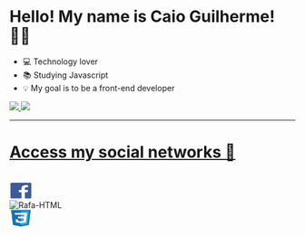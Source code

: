 # Hello! My name is Caio Guilherme! 👊🏼
- 💻 Technology lover
- 📚 Studying Javascript
- 💡 My goal is to be a front-end developer

<div>
  <a href="https://github.com/agmcaio">
  <img height="180em" src="https://github-readme-stats.vercel.app/api?username=agmcaio&show_icons=true&theme=radical&include_all_commits=true&count_private=true"/>
  <img height="130em" src="https://github-readme-stats.vercel.app/api/top-langs/?username=agmcaio&layout=compact&langs_count=7&theme=radical"/>
</div>
  <hr>
  
# Access my social networks 📲
  
  <div style="display: inline_block"><br>
  <a href="https://www.instagram.com/agmcaio"><img align="center" padding-top="" alt="Caio-js" height="30" width="40" src="https://github.com/devicons/devicon/blob/master/icons/facebook/facebook-plain.svg"></a><br>
  <img align="center" alt="Rafa-HTML" height="30" width="40" src="https://github.com/simple-icons/simple-icons/blob/develop/icons/instagram.svg"><br>
  <img align="center" alt="Rafa-CSS" height="30" width="40" src="https://raw.githubusercontent.com/devicons/devicon/master/icons/css3/css3-original.svg"><br>
</div>
